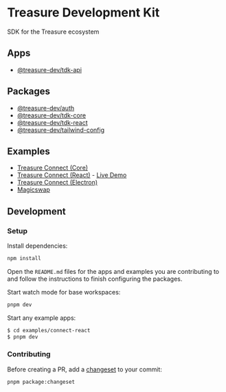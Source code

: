 # Treasure Development Kit

SDK for the Treasure ecosystem

## Apps

- [@treasure-dev/tdk-api](./apps/api)

## Packages

- [@treasure-dev/auth](./packages/auth)
- [@treasure-dev/tdk-core](./packages/core)
- [@treasure-dev/tdk-react](./packages/react)
- [@treasure-dev/tailwind-config](./packages/tailwind-config)

## Examples

- [Treasure Connect (Core)](./examples/connect-core)
- [Treasure Connect (React)](./examples/connect-react) - [Live Demo](https://tdk-examples-connect.vercel.app)
- [Treasure Connect (Electron)](./examples/connect-electron)
- [Magicswap](./examples/magicswap)

## Development

### Setup

Install dependencies:

```bash
npm install
```

Open the `README.md` files for the apps and examples you are contributing to and follow the instructions to finish configuring the packages.

Start watch mode for base workspaces:

```bash
pnpm dev
```

Start any example apps:

```bash
$ cd examples/connect-react
$ pnpm dev
```

### Contributing

Before creating a PR, add a [changeset](https://github.com/changesets/changesets/blob/main/docs/intro-to-using-changesets.md) to your commit:

```bash
pnpm package:changeset
```
